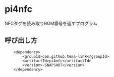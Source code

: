 # pi4nfc
NFCタグを読み取りBGM番号を返すプログラム

## 呼び出し方

```
	<dependency>
	    <groupId>com.github.tema-link</groupId>
	    <artifactId>pi4nfc</artifactId>
	    <version>-SNAPSHOT</version>
	</dependency>
```
